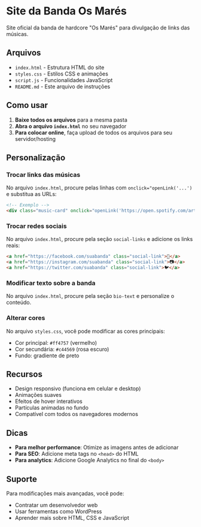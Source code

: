 # Site da Banda Os Marés

Site oficial da banda de hardcore "Os Marés" para divulgação de links das músicas.

## Arquivos

- `index.html` - Estrutura HTML do site
- `styles.css` - Estilos CSS e animações
- `script.js` - Funcionalidades JavaScript
- `README.md` - Este arquivo de instruções

## Como usar

1. **Baixe todos os arquivos** para a mesma pasta
2. **Abra o arquivo `index.html`** no seu navegador
3. **Para colocar online**, faça upload de todos os arquivos para seu servidor/hosting

## Personalização

### Trocar links das músicas
No arquivo `index.html`, procure pelas linhas com `onclick="openLink('...')` e substitua as URLs:

```html
<!-- Exemplo -->
<div class="music-card" onclick="openLink('https://open.spotify.com/artist/SEUARTISTA')">
```

### Trocar redes sociais
No arquivo `index.html`, procure pela seção `social-links` e adicione os links reais:

```html
<a href="https://facebook.com/suabanda" class="social-link">📘</a>
<a href="https://instagram.com/suabanda" class="social-link">📷</a>
<a href="https://twitter.com/suabanda" class="social-link">🐦</a>
```

### Modificar texto sobre a banda
No arquivo `index.html`, procure pela seção `bio-text` e personalize o conteúdo.

### Alterar cores
No arquivo `styles.css`, você pode modificar as cores principais:
- Cor principal: `#ff4757` (vermelho)
- Cor secundária: `#c44569` (rosa escuro)
- Fundo: gradiente de preto

## Recursos

- Design responsivo (funciona em celular e desktop)
- Animações suaves
- Efeitos de hover interativos
- Partículas animadas no fundo
- Compatível com todos os navegadores modernos

## Dicas

- **Para melhor performance**: Otimize as imagens antes de adicionar
- **Para SEO**: Adicione meta tags no `<head>` do HTML
- **Para analytics**: Adicione Google Analytics no final do `<body>`

## Suporte

Para modificações mais avançadas, você pode:
- Contratar um desenvolvedor web
- Usar ferramentas como WordPress
- Aprender mais sobre HTML, CSS e JavaScript
